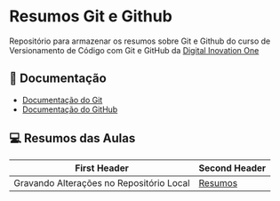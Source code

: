 
# Resumos Git e Github

Repositório para armazenar os resumos sobre Git e Github do curso de Versionamento de Código com Git e GitHub da
[Digital Inovation One](https://www.dio.me/)

## 📖 Documentação
- [Documentação do Git](https://git-scm.com/docs/git/pt_BR)
- [Documentação do GitHub](https://docs.github.com)

## 💻 Resumos das Aulas

| First Header  | Second Header |
| ------------- | ------------- |
| Gravando Alterações no Repositório Local  | [Resumos]()  |


